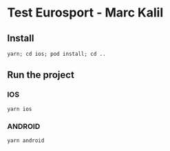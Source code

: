 # Test Eurosport - Marc Kalil

## Install

`yarn; cd ios; pod install; cd ..`

## Run the project

### IOS

`yarn ios`

### ANDROID

`yarn android`
